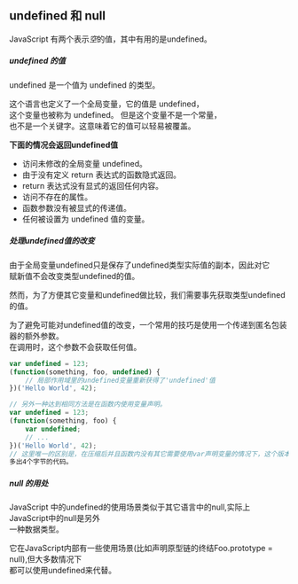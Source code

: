 ## undefined 和 null
JavaScript 有两个表示*空*的值，其中有用的是undefined。

##### undefined 的值
undefined 是一个值为 undefined 的类型。<br>

这个语言也定义了一个全局变量，它的值是 undefined，<br>
这个变量也被称为 undefined。 但是这个变量不是一个常量，<br>
也不是一个关键字。这意味着它的值可以轻易被覆盖。<br>

**下面的情况会返回undefined值**<br>

* 访问未修改的全局变量 undefined。
* 由于没有定义 return 表达式的函数隐式返回。
* return 表达式没有显式的返回任何内容。
* 访问不存在的属性。
* 函数参数没有被显式的传递值。
* 任何被设置为 undefined 值的变量。

##### 处理undefined值的改变
由于全局变量undefined只是保存了undefined类型实际值的副本，因此对它<br>
赋新值不会改变类型undefined的值。<br>

然而，为了方便其它变量和undefined做比较，我们需要事先获取类型undefined的值。<br>

为了避免可能对undefined值的改变，一个常用的技巧是使用一个传递到匿名包装器的额外参数。<br>
在调用时，这个参数不会获取任何值。
```javascript
var undefined = 123;
(function(something, foo, undefined) {
    // 局部作用域里的undefined变量重新获得了'undefined'值
})('Hello World', 42);

// 另外一种达到相同方法是在函数内使用变量声明。
var undefined = 123;
(function(something, foo) {
    var undefined;
    // ...
})('Hello World', 42);
// 这里唯一的区别是，在压缩后并且函数内没有其它需要使用var声明变量的情况下，这个版本会<br>
多出4个字节的代码。

```

##### null 的用处
JavaScript 中的undefined的使用场景类似于其它语言中的null,实际上JavaScript中的null是另外<br>
一种数据类型。<br>

它在JavaScript内部有一些使用场景(比如声明原型链的终结Foo.prototype = null),但大多数情况下<br>
都可以使用undefined来代替。